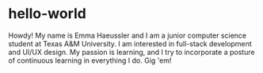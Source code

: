 # hello-world
Howdy!
My name is Emma Haeussler and I am a junior computer science student at Texas A&M University. I am interested in full-stack development and UI/UX design. My passion is learning, and I try to incorporate a posture of continuous learning in everything I do. 
Gig 'em!
